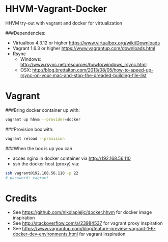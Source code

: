 HHVM-Vagrant-Docker
===================

HHVM try-out with vagrant and docker for virtualization

###Dependencies:
- Virtualbox 4.3.12 or higher https://www.virtualbox.org/wiki/Downloads
- Vagrant 1.6.3 or higher https://www.vagrantup.com/downloads.html
- Rsync
    - Windows: http://www.rsync.net/resources/howto/windows_rsync.html
    - OSX: http://blog.brettalton.com/2013/08/05/how-to-speed-up-rsync-on-your-mac-and-stop-the-dreaded-building-file-list

Vagrant
=======

###Bring docker container up with:
```bash
vagrant up hhvm --provider=docker
```

###Provision box with:
```bash
vagrant reload --provision
```


###When the box is up you can
- acces nginx in docker container via http://192.168.56.110
- ssh the docker host (proxy) via:
```bash
ssh vagrant@192.168.56.110 -p 22
# password: vagrant
```

Credits
=======
- See https://github.com/nikolaplejic/docker.hhvm for docker image inspiration
- See http://stackoverflow.com/a/23984537 for vagrant proxy inspiration
- See https://www.vagrantup.com/blog/feature-preview-vagrant-1-6-docker-dev-environments.html for vagrant inspiration
